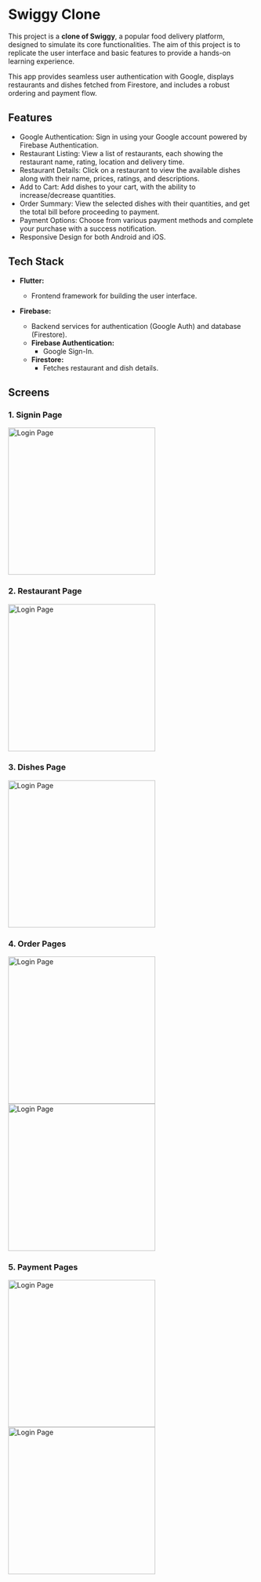 
# Swiggy Clone

This project is a **clone of Swiggy**, a popular food delivery platform, designed to simulate its core functionalities. The aim of this project is to replicate the user interface and basic features to provide a hands-on learning experience.

This app provides seamless user authentication with Google, displays restaurants and dishes fetched from Firestore, and includes a robust ordering and payment flow.

## Features

- Google Authentication: Sign in using your Google account powered by Firebase Authentication.
- Restaurant Listing: View a list of restaurants, each showing the restaurant name, rating, location and delivery time.
- Restaurant Details: Click on a restaurant to view the available dishes along with their name, prices, ratings, and descriptions.
- Add to Cart: Add dishes to your cart, with the ability to increase/decrease quantities.
- Order Summary: View the selected dishes with their quantities, and get the total bill before proceeding to payment.
- Payment Options: Choose from various payment methods and complete your purchase with a success notification.
- Responsive Design for both Android and iOS.

## Tech Stack

- **Flutter:**
  -  Frontend framework for building the user interface.

- **Firebase:** 
  - Backend services for authentication (Google Auth) and database (Firestore).
  - **Firebase Authentication:**
    - Google Sign-In.
  - **Firestore:**
    - Fetches restaurant and dish details.

## Screens

### 1. Signin Page
<img src="https://github.com/user-attachments/assets/7d86930d-fd04-4c2d-89e3-26c5987456ba" alt="Login Page" width="300"/>


### 2. Restaurant Page
<img src="https://github.com/user-attachments/assets/ee0da434-a0b0-485c-b9dc-5f7bc47caf87" alt="Login Page" width="300"/>

### 3. Dishes Page
<img src="https://github.com/user-attachments/assets/f5d45784-ee63-49ee-b5fa-694f4c4752d3" alt="Login Page" width="300"/>

### 4. Order Pages
<img src="https://github.com/user-attachments/assets/02f27716-e136-4ef8-ab64-82bb3c3bec8e" alt="Login Page" width="300"/>
<img src="https://github.com/user-attachments/assets/c48e6745-e8c0-4eb8-aa8d-80e6907c2d2b" alt="Login Page" width="300"/>

### 5. Payment Pages
<img src="https://github.com/user-attachments/assets/e69b5f6e-b275-4cd6-b75a-acc4c62ced99" alt="Login Page" width="300"/>
<img src="https://github.com/user-attachments/assets/e46bd662-045c-42e2-aa31-92aa2f19fec6" alt="Login Page" width="300"/>

